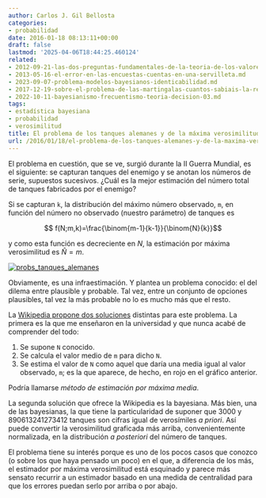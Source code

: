 ```yaml
---
author: Carlos J. Gil Bellosta
categories:
- probabilidad
date: 2016-01-18 08:13:11+00:00
draft: false
lastmod: '2025-04-06T18:44:25.460124'
related:
- 2012-09-21-las-dos-preguntas-fundamentales-de-la-teoria-de-los-valores-extremos.md
- 2013-05-16-el-error-en-las-encuestas-cuentas-en-una-servilleta.md
- 2023-09-07-problema-modelos-bayesianos-identicabilidad.md
- 2017-12-19-sobre-el-problema-de-las-martingalas-cuantos-sabiais-la-respuesta.md
- 2022-10-11-bayesianismo-frecuentismo-teoria-decision-03.md
tags:
- estadística bayesiana
- probabilidad
- verosimilitud
title: El problema de los tanques alemanes y de la máxima verosimilitud esquinada
url: /2016/01/18/el-problema-de-los-tanques-alemanes-y-de-la-maxima-verosimilitud-esquinada/
---
```


El problema en cuestión, que se ve, surgió durante la II Guerra Mundial, es el siguiente: se capturan tanques del enemigo y se anotan los números de serie, supuestos sucesivos. ¿Cuál es la mejor estimación del número total de tanques fabricados por el enemigo?

Si se capturan `k`, la distribución del máximo número observado, `m`, en función del número no observado (nuestro parámetro) de tanques es

$$ f(N;m,k)=\frac{\binom{m-1}{k-1}}{\binom{N}{k}}$$

y como esta función es decreciente en $N$, la estimación por máxima verosimilitud es $\hat{N} = m$.

[![probs_tanques_alemanes](/wp-uploads/2016/01/probs_tanques_alemanes.png#center)
](/wp-uploads/2016/01/probs_tanques_alemanes.png#center)

Obviamente, es una infraestimación. Y plantea un problema conocido: el del dilema entre plausible y probable. Tal vez, entre un conjunto de opciones plausibles, tal vez la más probable no lo es mucho más que el resto.

La [Wikipedia propone dos soluciones](https://en.wikipedia.org/wiki/German_tank_problem) distintas para este problema. La primera es la que me enseñaron en la universidad y que nunca acabé de comprender del todo:

1. Se supone `N` conocido.
2. Se calcula el valor medio de `m` para dicho `N`.
3. Se estima el valor de `N` como aquel que daría una media igual al valor observado, `m`; es la que aparece, de hecho, en rojo en el gráfico anterior.

Podría llamarse _método de estimación por máxima media_.

La segunda solución que ofrece la Wikipedia es la bayesiana. Más bien, una de las bayesianas, la que tiene la particularidad de suponer que 3000 y 890613241273412 tanques son cifras igual de verosímiles _a priori_. Así puede convertir la verosimilitud graficada más arriba, convenientemente normalizada, en la distribución _a posteriori_ del número de tanques.

El problema tiene su interés porque es uno de los pocos casos que conozco (o sobre los que haya pensado un poco) en el que, a diferencia de los más, el estimador por máxima verosimilitud está esquinado y parece más sensato recurrir a un estimador basado en una medida de centralidad para que los errores puedan serlo por arriba o por abajo.